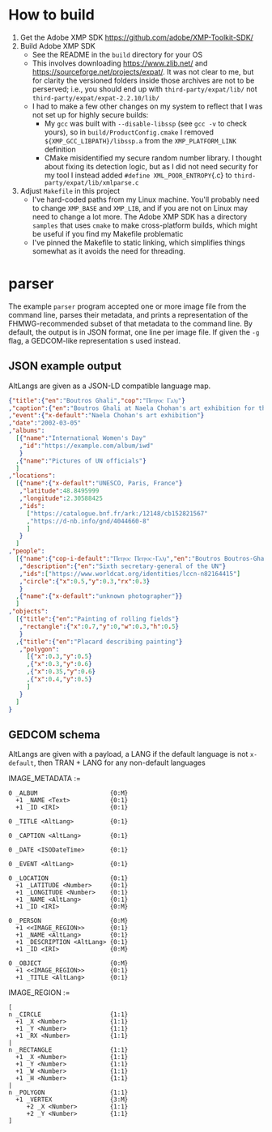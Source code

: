 # How to build

1. Get the Adobe XMP SDK <https://github.com/adobe/XMP-Toolkit-SDK/>
2. Build Adobe XMP SDK
    - See the README in the `build` directory for your OS
    - This involves downloading <https://www.zlib.net/> and <https://sourceforge.net/projects/expat/>. It was not clear to me, but for clarity the versioned folders inside those archives are not to be perserved; i.e., you should end up with `third-party/expat/lib/` not `third-party/expat/expat-2.2.10/lib/`
    - I had to make a few other changes on my system to reflect that I was not set up for highly secure builds:
        - My `gcc` was built with `--disable-libssp` (see `gcc -v` to check yours), so in `build/ProductConfig.cmake` I removed `${XMP_GCC_LIBPATH}/libssp.a` from the `XMP_PLATFORM_LINK` definition
        - CMake misidentified my secure random number library. I thought about fixing its detection logic, but as I did not need security for my tool I instead added `#define XML_POOR_ENTROPY`{.c} to `third-party/expat/lib/xmlparse.c`
3. Adjust `Makefile` in this project
    - I've hard-coded paths from my Linux machine. You'll probably need to change `XMP_BASE` and `XMP_LIB`, and if you are not on Linux may need to change a lot more. The Adobe XMP SDK has a directory `samples` that uses `cmake` to make cross-platform builds, which might be useful if you find my Makefile problematic
    - I've pinned the Makefile to static linking, which simplifies things somewhat as it avoids the need for threading.

# parser

The example `parser` program accepted one or more image file from the command line, parses their metadata, and prints a representation of the FHMWG-recommended subset of that metadata to the command line. By default, the output is in JSON format, one line per image file. If given the `-g` flag, a GEDCOM-like representation s used instead.

## JSON example output

AltLangs are given as a JSON-LD compatible language map.

```json
{"title":{"en":"Boutros Ghali","cop":"Ⲡⲉⲧⲣⲟⲥ Ⲅⲁⲗⲓ"}
,"caption":{"en":"Boutros Ghali at Naela Chohan's art exhibition for the International Women's Day at UNESCO"}
,"event":{"x-default":"Naela Chohan's art exhibition"}
,"date":"2002-03-05"
,"albums":
  [{"name":"International Women's Day"
   ,"id":"https://example.com/album/iwd"
   }
  ,{"name":"Pictures of UN officials"}
  ]
,"locations":
  [{"name":{"x-default":"UNESCO, Paris, France"}
   ,"latitude":48.8495999
   ,"longitude":2.30588425
   ,"ids":
     ["https://catalogue.bnf.fr/ark:/12148/cb152821567"
     ,"https://d-nb.info/gnd/4044660-8"
     ]
   }
  ]
,"people":
  [{"name":{"cop-i-default":"Ⲡⲉⲧⲣⲟⲥ Ⲡⲉⲧⲣⲟⲥ-Ⲅⲁⲗⲓ","en":"Boutros Boutros-Ghali"}
   ,"description":{"en":"Sixth secretary-general of the UN"}
   ,"ids":["https://www.worldcat.org/identities/lccn-n82164415"]
   ,"circle":{"x":0.5,"y":0.3,"rx":0.3}
   }
  ,{"name":{"x-default":"unknown photographer"}}
  ]
,"objects":
  [{"title":{"en":"Painting of rolling fields"}
   ,"rectangle":{"x":0.7,"y":0,"w":0.3,"h":0.5}
   }
  ,{"title":{"en":"Placard describing painting"}
   ,"polygon":
     [{"x":0.3,"y":0.5}
     ,{"x":0.3,"y":0.6}
     ,{"x":0.35,"y":0.6}
     ,{"x":0.4,"y":0.5}
     ]
   }
  ]
}
```


## GEDCOM schema

AltLangs are given with a payload, a LANG if the default language is not `x-default`, then TRAN + LANG for any non-default languages

IMAGE_METADATA :=
```gedstruct
0 _ALBUM                    {0:M}
  +1 _NAME <Text>           {0:1}
  +1 _ID <IRI>              {0:1}
                            
0 _TITLE <AltLang>          {0:1}
                            
0 _CAPTION <AltLang>        {0:1}
                            
0 _DATE <ISODateTime>       {0:1}
                            
0 _EVENT <AltLang>          {0:1}
    
0 _LOCATION                 {0:1}
  +1 _LATITUDE <Number>     {0:1}
  +1 _LONGITUDE <Number>    {0:1}
  +1 _NAME <AltLang>        {0:1}
  +1 _ID <IRI>              {0:M}

0 _PERSON                   {0:M}
  +1 <<IMAGE_REGION>>       {0:1}
  +1 _NAME <AltLang>        {0:1}
  +1 _DESCRIPTION <AltLang> {0:1}
  +1 _ID <IRI>              {0:M}

0 _OBJECT                   {0:M}
  +1 <<IMAGE_REGION>>       {0:1}
  +1 _TITLE <AltLang>       {0:1}
```

IMAGE_REGION :=
```gedstruct
[
n _CIRCLE                   {1:1}
  +1 _X <Number>            {1:1}
  +1 _Y <Number>            {1:1}
  +1 _RX <Number>           {1:1}
|
n _RECTANGLE                {1:1}
  +1 _X <Number>            {1:1}
  +1 _Y <Number>            {1:1}
  +1 _W <Number>            {1:1}
  +1 _H <Number>            {1:1}
|
n _POLYGON                  {1:1}
  +1 _VERTEX                {3:M}
     +2 _X <Number>         {1:1}
     +2 _Y <Number>         {1:1}
]
```
